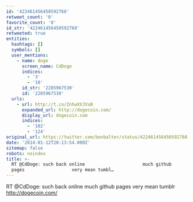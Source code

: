 ```yaml
---
id: '422461456450592768'
retweet_count: '0'
favorite_count: '0'
id_str: '422461456450592768'
retweeted: true
entities:
  hashtags: []
  symbols: []
  user_mentions:
    - name: doge
      screen_name: CdDoge
      indices:
        - '3'
        - '10'
      id_str: '2285967530'
      id: '2285967530'
  urls:
    - url: http://t.co/ZnhwXXJVxB
      expanded_url: http://dogecoin.com/
      display_url: dogecoin.com
      indices:
        - '102'
        - '124'
original_url: https://twitter.com/benbalter/status/422461456450592768
date: '2014-01-12T20:13:54.000Z'
sitemap: false
robots: noindex
title: >-
  RT @CdDoge: such back online                      much github
  pages                  very mean tumbl…
---
```


RT @CdDoge: such back online                      much github pages                  very mean tumblr
http://dogecoin.com/